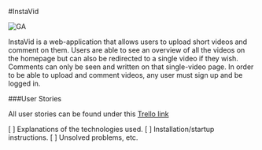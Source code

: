 #InstaVid

![GA](http://normasapa.com/wp-content/uploads/2013/12/video-481821_640.png)

InstaVid is a web-application that allows users to upload short videos 
and comment on them. Users are able to see an overview of all the videos
on the homepage but can also be redirected to a single video if they wish. 
Comments can only be seen and written on that single-video page.
In order to be able to upload and comment videos, any user must sign up
and be logged in. 

###User Stories

All user stories can be found under this [Trello link](https://trello.com/b/ghQIs91q/instavid)

[ ] Explanations of the technologies used.
[ ] Installation/startup instructions.
[ ] Unsolved problems, etc.
